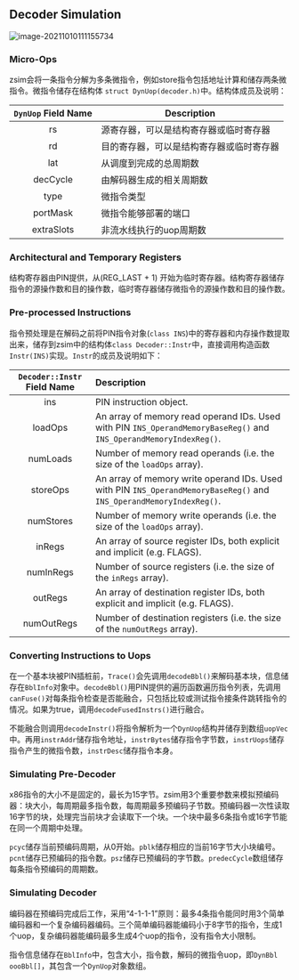 ## Decoder Simulation

![image-20211010111155734](D:\notes\assets\zsim结构\image-20211010111155734.png)

### Micro-Ops

zsim会将一条指令分解为多条微指令，例如store指令包括地址计算和储存两条微指令。微指令储存在结构体     `struct DynUop(decoder.h)`中。结构体成员及说明：

| `DynUop` Field Name | Description                              |
| :-----------------: | ---------------------------------------- |
|         rs          | 源寄存器，可以是结构寄存器或临时寄存器   |
|         rd          | 目的寄存器，可以是结构寄存器或临时寄存器 |
|         lat         | 从调度到完成的总周期数                   |
|      decCycle       | 由解码器生成的相关周期数                 |
|        type         | 微指令类型                               |
|      portMask       | 微指令能够部署的端口                     |
|     extraSlots      | 非流水线执行的uop周期数                  |

### Architectural and Temporary Registers

结构寄存器由PIN提供，从(REG_LAST + 1) 开始为临时寄存器。结构寄存器储存指令的源操作数和目的操作数，临时寄存器储存微指令的源操作数和目的操作数。

### Pre-processed Instructions

指令预处理是在解码之前将PIN指令对象(`class INS`)中的寄存器和内存操作数提取出来，储存到zsim中的结构体`class Decoder::Instr`中，直接调用构造函数`Instr(INS)`实现。`Instr`的成员及说明如下：

| `Decoder::Instr` Field Name | Description                                                  |
| :-------------------------: | :----------------------------------------------------------- |
|             ins             | PIN instruction object.                                      |
|           loadOps           | An array of memory read operand IDs. Used with PIN `INS_OperandMemoryBaseReg()` and `INS_OperandMemoryIndexReg()`. |
|          numLoads           | Number of memory read operands (i.e. the size of the `loadOps` array). |
|          storeOps           | An array of memory write operand IDs. Used with PIN `INS_OperandMemoryBaseReg()` and `INS_OperandMemoryIndexReg()`. |
|          numStores          | Number of memory write operands (i.e. the size of the `loadOps` array). |
|           inRegs            | An array of source register IDs, both explicit and implicit (e.g. FLAGS). |
|          numInRegs          | Number of source registers (i.e. the size of the `inRegs` array). |
|           outRegs           | An array of destination register IDs, both explicit and implicit (e.g. FLAGS). |
|         numOutRegs          | Number of destination registers (i.e. the size of the `numOutRegs` array). |

### Converting Instructions to Uops

在一个基本块被PIN插桩前，`Trace()`会先调用`decodeBbl()`来解码基本块，信息储存在`BblInfo`对象中。`decodeBbl()`用PIN提供的遍历函数遍历指令列表，先调用`canFuse()`对每条指令检查是否能融合，只包括比较或测试指令接条件跳转指令的情况。如果为true，调用`decodeFusedInstrs()`进行融合。

不能融合则调用`decodeInstr()`将指令解析为一个`DynUop`结构并储存到数组`uopVec`中。再用`instrAddr`储存指令地址，`instrBytes`储存指令字节数，`instrUops`储存指令产生的微指令数，`instrDesc`储存指令本身。

### Simulating Pre-Decoder

x86指令的大小不是固定的，最长为15字节。zsim用3个重要参数来模拟预编码器：块大小，每周期最多指令数，每周期最多预编码子节数。预编码器一次性读取16字节的块，处理完当前块才会读取下一个块。一个块中最多6条指令或16字节能在同一个周期中处理。

`pcyc`储存当前预编码周期，从0开始。`pblk`储存相应的当前16字节大小块编号。`pcnt`储存已预编码的指令数。`psz`储存已预编码的字节数。`predecCycle`数组储存每条指令预编码的周期数。

### Simulating Decoder

编码器在预编码完成后工作，采用“4-1-1-1”原则：最多4条指令能同时用3个简单编码器和一个复杂编码器编码。三个简单编码器能编码小于8字节的指令，生成1个uop，复杂编码器能编码最多生成4个uop的指令，没有指令大小限制。

指令信息储存在`BblInfo`中，包含大小，指令数，解码的微指令uop，即`DynBbl oooBbl[]`，其包含一个`DynUop`对象数组。

